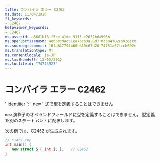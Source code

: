 ```yaml
---
title: コンパイラ エラー C2462
ms.date: 11/04/2016
f1_keywords:
- C2462
helpviewer_keywords:
- C2462
ms.assetid: a8601bf8-f5ce-41de-9117-e2632bd4996b
ms.openlocfilehash: 4eb50ddac51ea78ab3a28d7703384f02eb026ecb
ms.sourcegitcommit: 16fa847794b60bf40c67d20f74751a67fccb602e
ms.translationtype: MT
ms.contentlocale: ja-JP
ms.lasthandoff: 12/03/2019
ms.locfileid: "74743927"
---
```

# <a name="compiler-error-c2462"></a>コンパイラ エラー C2462

' identifier ': ' new ' 式で型を定義することはできません

`new` 演算子のオペランドフィールドに型を定義することはできません。 型定義を別のステートメントに配置します。

次の例では、C2462 が生成されます。

```cpp
// C2462.cpp
int main() {
   new struct S { int i; };   // C2462
}
```

